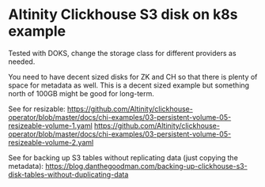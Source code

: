 # Altinity Clickhouse S3 disk on k8s example

Tested with DOKS, change the storage class for different providers as needed.

You need to have decent sized disks for ZK and CH so that there is plenty of space for metadata as well. This is a decent sized example but something north of 100GB might be good for long-term.

See for resizable:
https://github.com/Altinity/clickhouse-operator/blob/master/docs/chi-examples/03-persistent-volume-05-resizeable-volume-1.yaml
https://github.com/Altinity/clickhouse-operator/blob/master/docs/chi-examples/03-persistent-volume-05-resizeable-volume-2.yaml


See for backing up S3 tables without replicating data (just copying the metadata): https://blog.danthegoodman.com/backing-up-clickhouse-s3-disk-tables-without-duplicating-data
